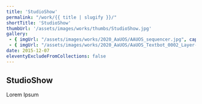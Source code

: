 ```yaml
---
title: 'StudioShow'
permalink: "/work/{{ title | slugify }}/"
shortTitle: 'StudioShow'
thumbUrl: '/assets/images/works/thumbs/StudioShow.jpg'
gallery:
 - { imgUrl: "/assets/images/works/2020_AaUOS/AAUOS_sequencer.jpg", caption: "" }
 - { imgUrl: "/assets/images/works/2020_AaUOS/AaUOS_Textbot_0002_Layer-20.jpg", caption: "" }
date: 2015-12-07
eleventyExcludeFromCollections: false
---
```



<div class="Grid Grid--gutters Grid--full large-Grid--fit">
  <div class="Grid-cell">
    <div class='headerGroup'>
      <h2>StudioShow</h2>
      <p>Lorem Ipsum</p>
    </div>
  </div>
</div>
